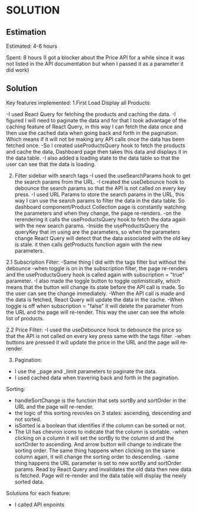# SOLUTION

## Estimation

Estimated: 4-6 hours

Spent: 8 hours (I got a blocker about the Price API for a while since it was not listed in the API documentation but when I passed it as a parameter it did work)

## Solution

Key features implemented:
1.First Load Display all Products:

-I used React Query for fetching the products and caching the data.
-I figured I will need to paginate the data and for that I took advantage of the caching feature of React Query, in this way I can fetch the data once and then use the cached data when going back and forth in the pagination. Which means if it will not be making any API calls once the data has been fetched once.
-So I created useProductsQuery hook to fetch the products and cache the data, Dashboard page then takes this data and displays it in the data table.
-I also added a loading state to the data table so that the user can see that the data is loading.

2. Filter sidebar with search tags
   -I used the useSearchParams hook to get the search params from the URL.
   -I created the useDebounce hook to debounce the search params so that the API is not called on every key press.
   -I used URL Params to store the search params in the URL, this way I can use the search params to filter the data in the data table. So dashboard component/Product Collection page is constantly watching the parameters and when they change, the page re-renders.
   -on the rerendering it calls the useProductsQuery hook to fetch the data again with the new search params.
   -Inside the useProductsQuery the queryKey that im using are the parameters, so when the parameters change React Query will detect that the data associated with the old key is stale. it then calls getProducts function again with the new parameters.

2.1 Subscription Filter:
-Same thing I did with the tags filter but without the debounce
-when toggle is on in the subscription filter, the page re-renders and the useProductsQuery hook is called again with subscription = "true" parameter.
-I also made the toggle button to toggle optimistically, which means that the button will change its state before the API call is made. So the user can see the change immediately.
-When the API call is made and the data is fetched, React Query will update the data in the cache.
-When toggle is off when subscription = "false" it will delete the parameter from the URL and the page will re-render. This way the user can see the whole list of products.

2.2 Price Filter:
-I used the useDebounce hook to debounce the price so that the API is not called on every key press same with the tags filter.
-when buttons are pressed it will update the price in the URL and the page will re-render.

3. Pagination:

- I use the \_page and \_limit parameters to paginate the data.
- I used cached data when travering back and forth in the pagination.

Sorting:

- handleSortChange is the function that sets sortBy and sortOrder in the URL and the page will re-render.
- the logic of this sorting revovles on 3 states: ascending, descending and not sorted.
- isSorted is a boolean that identifies if the column can be sorted or not.
- The UI has chevron icons to indicate that the column is sortable.
  -when clicking on a column it will set the sortBy to the column id and the sortOrder to ascending. And arrow button will change to indicate the sorting order. The same thing happens when clicking on the same column again, it will change the sorting order to descending.
  -same thing happens the URL parameter is set to new sortBy and sortOrder params. Read by React Query and invalidates the old data then new data is fetched. Page will re-render and the data table will display the newly sorted data.

Solutions for each feature:

- I called API enpoints

